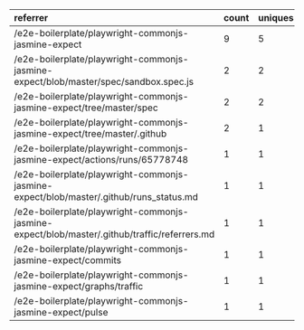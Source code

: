 | referrer                                                                                     | count | uniques |
| :------------------------------------------------------------------------------------------- | :---- | :------ |
| /e2e-boilerplate/playwright-commonjs-jasmine-expect                                          | 9     | 5       |
| /e2e-boilerplate/playwright-commonjs-jasmine-expect/blob/master/spec/sandbox.spec.js         | 2     | 2       |
| /e2e-boilerplate/playwright-commonjs-jasmine-expect/tree/master/spec                         | 2     | 2       |
| /e2e-boilerplate/playwright-commonjs-jasmine-expect/tree/master/.github                      | 2     | 1       |
| /e2e-boilerplate/playwright-commonjs-jasmine-expect/actions/runs/65778748                    | 1     | 1       |
| /e2e-boilerplate/playwright-commonjs-jasmine-expect/blob/master/.github/runs_status.md       | 1     | 1       |
| /e2e-boilerplate/playwright-commonjs-jasmine-expect/blob/master/.github/traffic/referrers.md | 1     | 1       |
| /e2e-boilerplate/playwright-commonjs-jasmine-expect/commits                                  | 1     | 1       |
| /e2e-boilerplate/playwright-commonjs-jasmine-expect/graphs/traffic                           | 1     | 1       |
| /e2e-boilerplate/playwright-commonjs-jasmine-expect/pulse                                    | 1     | 1       |